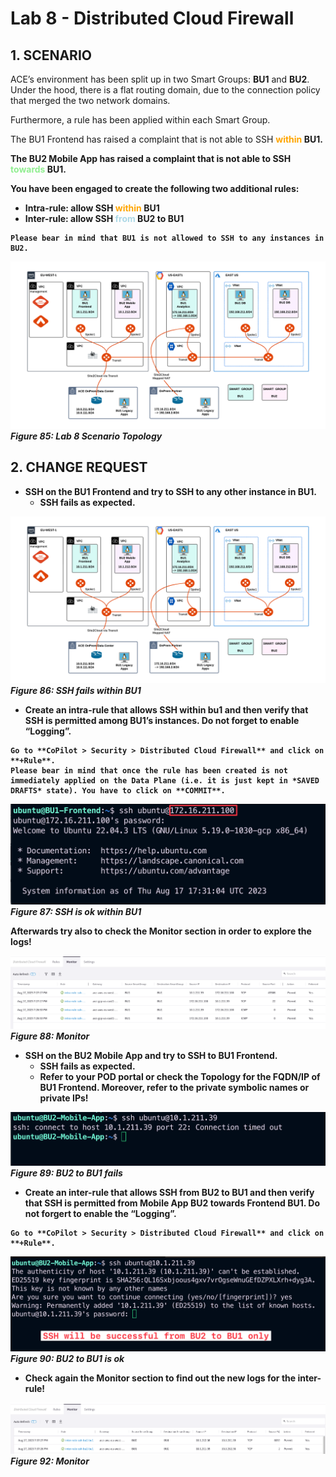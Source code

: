 # Lab 8 - Distributed Cloud Firewall

## 1. SCENARIO

ACE’s environment has been split up in two Smart Groups: **BU1** and **BU2**. Under the hood, there is a flat routing domain, due to the connection policy that merged the two network domains.

Furthermore, a rule has been applied within each Smart Group.

The BU1 Frontend has raised a complaint that is not able to SSH <b><span style='color:orange'>**within**</span> BU1.

The BU2 Mobile App has raised a complaint that is not able to SSH <b><span style='color:lightgreen'>**towards**</span>
 BU1.

You have been engaged to create the following **two** additional rules:

- **Intra-rule**: allow SSH <b><span style='color:orange'>**within**</span> BU1
- **Inter-rule**: allow SSH <b><span style='color:lightblue'>**from**</span> BU2 **to** BU1

```{warning}
Please bear in mind that BU1 is not allowed to SSH to any instances in BU2.
```

![Lab Overview](images/lab8-topology.png)
_Figure 85: Lab 8 Scenario Topology_


## 2. CHANGE REQUEST

- SSH on the **BU1 Frontend** and try to SSH to any other instance in BU1.
  - SSH fails as expected.

![Lab Overview](images/lab8-topology.png)
_Figure 86: SSH fails within BU1_

- Create an intra-rule that allows SSH **within** bu1 and then verify that SSH is permitted among BU1’s instances. Do not forget to enable **“Logging”**.

```{tip}
Go to **CoPilot > Security > Distributed Cloud Firewall** and click on **+Rule**.
Please bear in mind that once the rule has been created is not immediately applied on the Data Plane (i.e. it is just kept in *SAVED DRAFTS* state). You have to click on **COMMIT**.
```

![Lab Overview](images/lab8-sshok.png)
_Figure 87: SSH is ok within BU1_

Afterwards try also to check the **Monitor** section in order to explore the logs!

![Lab Overview](images/lab8-monitor.png)
_Figure 88: Monitor_

- SSH on the **BU2 Mobile App** and try to SSH to **BU1 Frontend**.
  - SSH fails as expected.
  - Refer to your POD portal or check the Topology for the FQDN/IP of BU1 Frontend. Moreover, refer to the private symbolic names or private IPs!

![Lab Overview](images/lab8-bu2tobu1.png)
_Figure 89: BU2 to BU1 fails_

- Create an inter-rule that allows SSH **from** BU2 **to** BU1 and then verify that SSH is permitted from Mobile App BU2 towards Frontend BU1. Do not forgert to enable the **“Logging”**.

```{tip}
Go to **CoPilot > Security > Distributed Cloud Firewall** and click on **+Rule**.
```

![Lab Overview](images/lab8-bu2tobu1ok.png)
_Figure 90: BU2 to BU1 is ok_

- Check again the **Monitor** section to find out the new logs for the inter-rule!

![Lab Overview](images/lab8-monitor2.png)
_Figure 92: Monitor_